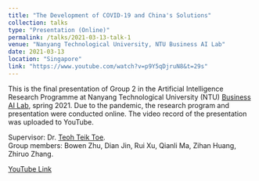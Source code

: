 ```yaml
---
title: "The Development of COVID-19 and China's Solutions"
collection: talks
type: "Presentation (Online)"
permalink: /talks/2021-03-13-talk-1
venue: "Nanyang Technological University, NTU Business AI Lab"
date: 2021-03-13
location: "Singapore"
link: "https://www.youtube.com/watch?v=p9Y5qDjruN8&t=29s"
---
```


This is the final presentation of Group 2 in the Artificial Intelligence Research Programme at Nanyang Technological University (NTU) <a href="https://www.ntu.edu.sg/imarc/business-ai-lab#Content_C017_Col00" target=_blank>Business AI Lab</a>, spring 2021. 
Due to the pandemic, the research program and presentation were conducted online. The video record of the presentation was uploaded to YouTube.

Supervisor: Dr. <a href="https://dr.ntu.edu.sg/cris/rp/rp00631" target="_blank">Teoh Teik Toe</a>.\
Group members: Bowen Zhu, Dian Jin, Rui Xu, Qianli Ma, Zihan Huang, Zhiruo Zhang.

<a href="https://www.youtube.com/watch?v=p9Y5qDjruN8&t=29s" target="_blank">YouTube Link</a>
